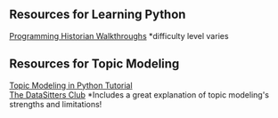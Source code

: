 ## Resources for Learning Python
[Programming Historian Walkthroughs](https://programminghistorian.org/en/lessons/?topic=python) *difficulty level varies
## Resources for Topic Modeling
[Topic Modeling in Python Tutorial](https://towardsdatascience.com/topic-modelling-in-python-with-spacy-and-gensim-dc8f7748bdbf/)  
[The DataSitters Club](https://datasittersclub.github.io/site/dsc20.html) *Includes a great explanation of topic modeling's strengths and limitations!
